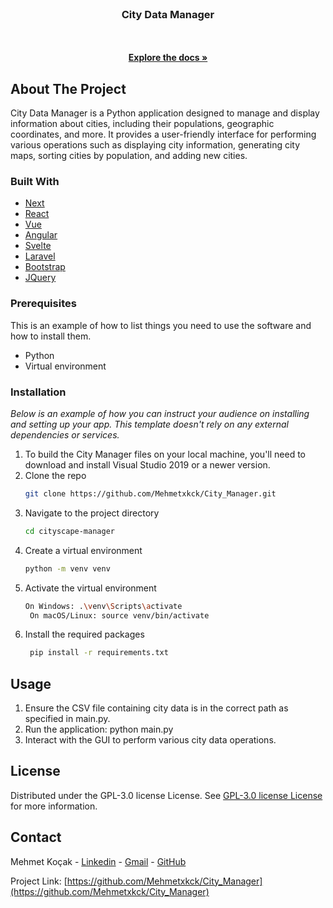                          
<br/>
<div align="center">

<h3 align="center">City Data Manager</h3>
<p align="center">

<br/>
<br/>
<a href="https://github.com/Mehmetxkck/City_Manager"><strong>Explore the docs »</strong></a>

  


</p>
</div>

 ## About The Project

City Data Manager is a Python application designed to manage and display information about cities, including their populations, geographic coordinates, and more. It provides a user-friendly interface for performing various operations such as displaying city information, generating city maps, sorting cities by population, and adding new cities.
 ### Built With



- [Next](https://nextjs.org)
- [React](https://reactjs.org)
- [Vue](https://vuejs.org)
- [Angular](https://angular.io)
- [Svelte](https://svelte.dev)
- [Laravel](https://laravel.com)
- [Bootstrap](https://getbootstrap.com)
- [JQuery](https://jquery.com)
 ### Prerequisites

This is an example of how to list things you need to use the software and how to install them.


- Python
- Virtual environment
 ### Installation

_Below is an example of how you can instruct your audience on installing and setting up your app. This template doesn't rely on any external dependencies or services._

1. To build the City Manager files on your local machine, you'll need to download and install Visual Studio 2019 or a newer version.
2. Clone the repo
   ```sh
   git clone https://github.com/Mehmetxkck/City_Manager.git
   ```
3. Navigate to the project directory
   ```sh
   cd cityscape-manager
   ```
4. Create a virtual environment
   ```sh
   python -m venv venv
   ```
5. Activate the virtual environment
    ```sh
    On Windows: .\venv\Scripts\activate
     On macOS/Linux: source venv/bin/activate
6. Install the required packages
     ```sh
      pip install -r requirements.txt
 ## Usage

1. Ensure the CSV file containing city data is in the correct path as specified in main.py.
2. Run the application: python main.py
3. Interact with the GUI to perform various city data operations.
 ## License

Distributed under the GPL-3.0 license License. See [GPL-3.0 license License](https://www.gnu.org/licenses/gpl-3.0.html) for more information.
 ## Contact

Mehmet Koçak - [Linkedin](https://www.linkedin.com/in/mehmet-ko%C3%A7ak-08787a294/) - [Gmail](mehmetxkck@gmail.com) - [GitHub](https://github.com/Mehmetxkck)

Project Link: [https://github.com/Mehmetxkck/City_Manager](https://github.com/Mehmetxkck/City_Manager)
